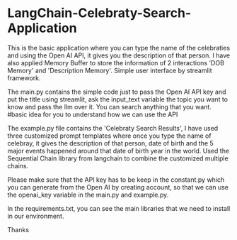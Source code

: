 # LangChain-Celebraty-Search-Application

This is the basic application where you can type the name of the celebraties and using the Open AI API, it gives you the description of that person. I have also applied Memory Buffer to store the information of 2 interactions 'DOB Memory' and 'Description Memory'. Simple user interface by streamlit framework.

The main.py contains the simple code just to pass the Open AI API key and put the title using streamlit, ask the input_text variable the topic you want to know and pass the llm over it. You can search anything that you want. #basic idea for you to understand how we can use the API

The example.py file contains the 'Celebraty Search Results', I have used three customized prompt templates where once you type the name of celebray, it gives the description of that person, date of birth and the 5 major events happened around that date of birth year in the world. Used the Sequential Chain library from langchain to combine the customized multiple chains. 

Please make sure that the API key  has to be keep in the constant.py which you can generate from the Open AI by creating account, so that we can use the openai_key variable in the main.py and example.py. 

In the requirements.txt, you can see the main libraries that we need to install in our environment. 

Thanks 
